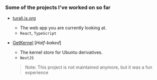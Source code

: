 ### Some of the projects I've worked on so far

- [turali.js.org](https://turali.js.org/)

  - The web app you are currently looking at.
  - `React`, `TypeScript`

- [GetKernel](https://getkernel.now.sh/) \[_Half-baked_\]

  - The kernel store for Ubuntu derivatives.
  - `NextJS`
  > Note: This project is not maintained anymore, but it was a fun experience
